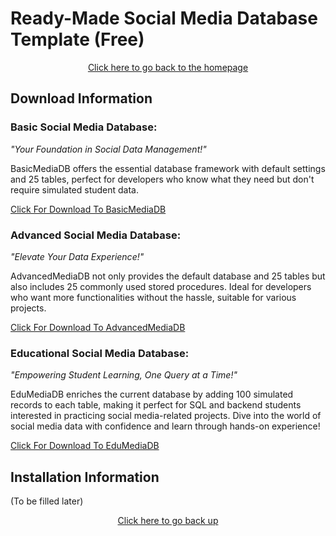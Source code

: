 # Ready-Made Social Media Database Template (Free)

<div style="text-align: center;">
  <a href="https://github.com/beydah/Social-Media-Database-Template">
    Click here to go back to the homepage
  </a>
</div>

## Download Information

### Basic Social Media Database:

_"Your Foundation in Social Data Management!"_

BasicMediaDB offers the essential database framework with default settings and 25 tables, perfect for developers who know what they need but don't require simulated student data.

[Click For Download To BasicMediaDB]()

### Advanced Social Media Database:

_"Elevate Your Data Experience!"_

AdvancedMediaDB not only provides the default database and 25 tables but also includes 25 commonly used stored procedures. Ideal for developers who want more functionalities without the hassle, suitable for various projects.

[Click For Download To AdvancedMediaDB]()

### Educational Social Media Database:

_"Empowering Student Learning, One Query at a Time!"_

EduMediaDB enriches the current database by adding 100 simulated records to each table, making it perfect for SQL and backend students interested in practicing social media-related projects. Dive into the world of social media data with confidence and learn through hands-on experience!

[Click For Download To EduMediaDB]()

## Installation Information

(To be filled later)

<div style="text-align: center;">
  <a href="#ready-made-social-media-database-template-free">
    Click here to go back up
  </a>
</div>
